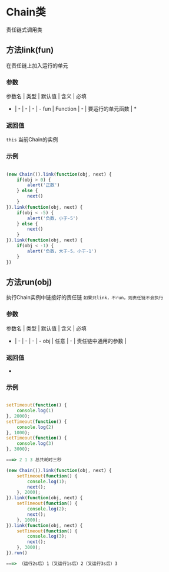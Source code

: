 # Chain类

责任链式调用类

## 方法link(fun)

在责任链上加入运行的单元

### 参数

参数名 | 类型 | 默认值 | 含义 | 必填
- | - | - | - | -
fun | Function | - | 要运行的单元函数 | *

### 返回值

`this` 当前Chain的实例

### 示例

```js

(new Chain()).link(function(obj, next) {
    if(obj > 0) {
        alert('正数')
    } else {
        next()
    }
}).link(function(obj, next) {
    if(obj < -5) {
        alert('负数，小于-5')
    } else {
        next()
    }
}).link(function(obj, next) {
    if(obj < -1) {
        alert('负数，大于-5，小于-1')
    }
})

```

## 方法run(obj)

执行Chain实例中链接好的责任链 `如果只link，不run，则责任链不会执行`

### 参数

参数名 | 类型 | 默认值 | 含义 | 必填
- | - | - | - | -
obj | 任意 | - | 责任链中通用的参数 |

### 返回值

-

### 示例

```js

setTimeout(function() {
    console.log(1)
}, 2000);
setTimeout(function() {
    console.log(2)
}, 1000);
setTimeout(function() {
    console.log(3)
}, 3000);

===> 2 1 3 总共耗时三秒

(new Chain()).link(function(obj, next) {
    setTimeout(function() {
        console.log(1);
        next();
    }, 2000);
}).link(function(obj, next) {
    setTimeout(function() {
        console.log(2);
        next();
    }, 1000);
}).link(function(obj, next) {
    setTimeout(function() {
        console.log(3);
        next();
    }, 3000);
}).run()

===> （运行2s后）1（又运行1s后）2（又运行3s后）3

```
